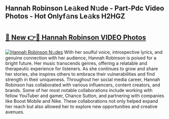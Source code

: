 ## Hannah Robinson Le𝚊ked N𝚞de - Part-Pdc Video Photos - Hot Onlyf𝚊ns Le𝚊ks H2HGZ

# <h2><a href="http://ac22195.deff.icu/?id=Hannah+Robinson">🔗 New 👉🔴 Hannah Robinson VIDEO Photos</a></h2>

[![Hannah Robinson N𝚞des](https://i.imgur.com/rIISA9y.gif)](http://ac22195.deff.icu/?id=Hannah+Robinson)
With her soulful voice, introspective lyrics, and genuine connection with her audience, Hannah Robinson is poised for a bright future. Her music transcends genres, offering a relatable and therapeutic experience for listeners. As she continues to grow and share her stories, she inspires others to embrace their vulnerabilities and find strength in their uniqueness. Throughout her social media career, Hannah Robinson has collaborated with various influencers, content creators, and brands. Some of her most notable collaborations include working with fellow YouTuber and gamer, Chance Sutton, and partnering with companies like Boost Mobile and Nike. These collaborations not only helped expand her reach but also allowed her to explore new opportunities and creative avenues.
